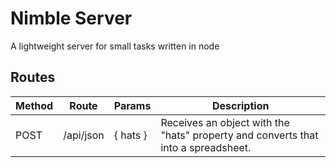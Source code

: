 # Nimble Server

A lightweight server for small tasks written in node

## Routes

| Method | Route     | Params   | Description                                                                       |
| ------ | --------- | -------- | --------------------------------------------------------------------------------- |
| POST   | /api/json | { hats } | Receives an object with the "hats" property and converts that into a spreadsheet. |
